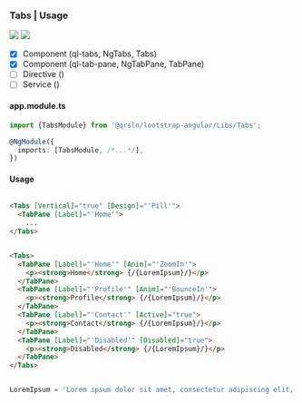 ### Tabs | Usage

[![](https://img.shields.io/badge/Main-readme-white?style=for-the-badge)](../../readme.md)
[![](https://img.shields.io/badge/readme-white?style=for-the-badge)](readme.md)

- [x] Component (ql-tabs, NgTabs, Tabs)
- [x] Component (ql-tab-pane, NgTabPane, TabPane)
- [ ] Directive ()
- [ ] Service ()

#### app.module.ts

```typescript
import {TabsModule} from '@qrsln/lootstrap-angular/Libs/Tabs';

@NgModule({
  imports: [TabsModule, /*...*/],
})
```  

#### Usage

```html

<Tabs [Vertical]="true" [Design]="'Pill'">
  <TabPane [Label]="'Home'">
    ...
</Tabs>

```

```html

<Tabs>
  <TabPane [Label]="'Home'" [Anim]="'ZoomIn'">
    <p><strong>Home</strong> {/{LoremIpsum}/}</p>
  </TabPane>
  <TabPane [Label]="'Profile'" [Anim]="'BounceIn'">
    <p><strong>Profile</strong> {/{LoremIpsum}/}</p>
  </TabPane>
  <TabPane [Label]="'Contact'" [Active]="true">
    <p><strong>Contact</strong> {/{LoremIpsum}/}</p>
  </TabPane>
  <TabPane [Label]="'Disabled'" [Disabled]="true">
    <p><strong>Disabled</strong> {/{LoremIpsum}/}</p>
  </TabPane>
</Tabs>

```

```typescript

LoremIpsum = 'Lorem ipsum dolor sit amet, consectetur adipiscing elit, sed do eiusmod tempor incididunt ut labore et dolore magna aliqua.';

```
